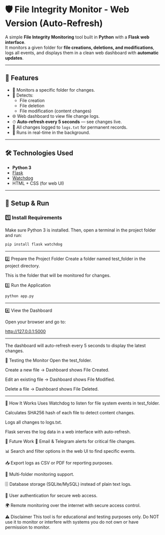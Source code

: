# 🛡️ File Integrity Monitor - Web Version (Auto-Refresh)

A simple **File Integrity Monitoring** tool built in **Python** with a **Flask web interface**.  
It monitors a given folder for **file creations, deletions, and modifications**, logs all events, and displays them in a clean web dashboard with **automatic updates**.

---

## 📌 Features
- 📂 Monitors a specific folder for changes.
- 📝 Detects:
  - File creation
  - File deletion
  - File modification (content changes)
- 🌐 Web dashboard to view file change logs.
- ⏱ **Auto-refresh every 5 seconds** — see changes live.
- 📄 All changes logged to `logs.txt` for permanent records.
- 🔄 Runs in real-time in the background.

---

## 🛠️ Technologies Used
- **Python 3**
- [Flask](https://flask.palletsprojects.com/)
- [Watchdog](https://pypi.org/project/watchdog/)
- HTML + CSS (for web UI)

---

## 🚀 Setup & Run

### 1️⃣ Install Requirements
Make sure Python 3 is installed. Then, open a terminal in the project folder and run:
```bash
pip install flask watchdog
```
---

2️⃣ Prepare the Project Folder
Create a folder named test_folder in the project directory.

This is the folder that will be monitored for changes.

3️⃣ Run the Application

```bash
python app.py
```
---

4️⃣ View the Dashboard

Open your browser and go to:

http://127.0.0.1:5000

---

The dashboard will auto-refresh every 5 seconds to display the latest changes.

🧪 Testing the Monitor
Open the test_folder.

Create a new file → Dashboard shows File Created.

Edit an existing file → Dashboard shows File Modified.

Delete a file → Dashboard shows File Deleted.

---

📜 How It Works
Uses Watchdog to listen for file system events in test_folder.

Calculates SHA256 hash of each file to detect content changes.

Logs all changes to logs.txt.

Flask serves the log data in a web interface with auto-refresh.

🔮 Future Work
📩 Email & Telegram alerts for critical file changes.

📊 Search and filter options in the web UI to find specific events.

📥 Export logs as CSV or PDF for reporting purposes.

📂 Multi-folder monitoring support.

🗄 Database storage (SQLite/MySQL) instead of plain text logs.

🔐 User authentication for secure web access.

🌍 Remote monitoring over the internet with secure access control.

⚠️ Disclaimer
This tool is for educational and testing purposes only.
Do NOT use it to monitor or interfere with systems you do not own or have permission to monitor.
